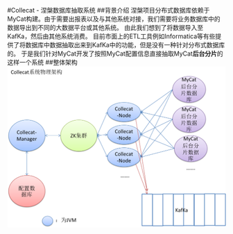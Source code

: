 #Collecat - 涅槃数据库抽取系统
##背景介绍
涅槃项目分布式数据库依赖于MyCat构建。由于需要出报表以及与其他系统对接，我们需要将业务数据库中的数据导出到不同的大数据平台或其他系统。
由此我们想到了将数据导入至KafKa，然后由其他系统消费。
目前市面上的ETL工具例如Informatica等有些提供了将数据库中数据抽取出来到KafKa中的功能，但是没有一种针对分布式数据库的。
于是我们针对MyCat开发了按照MyCat配置信息直接抽取MyCat**后台分片**的这样一个系统
##整体架构
![架构图](.\document\img\image1.png)